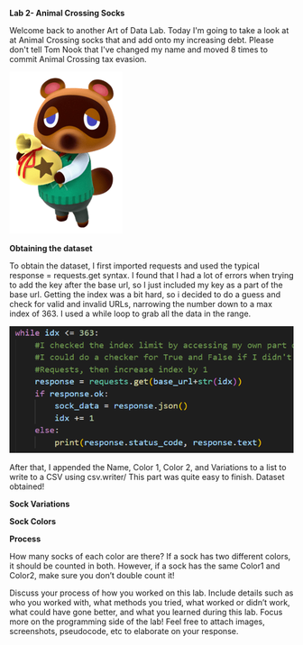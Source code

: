 **Lab 2- Animal Crossing Socks**

Welcome back to another Art of Data Lab. Today I'm going to take a look at at Animal Crossing socks that and add onto my increasing debt. Please don't tell Tom Nook that I've changed my name and moved 8 times to commit Animal Crossing tax evasion.

![Index](https://github.com/rubberducky3173/site/blob/master/assets/img/tomnook.png?raw=true)

**Obtaining the dataset**

To obtain the dataset, I first imported requests and used the typical response = requests.get syntax. I found that I had a lot of errors when trying to add the key after the base url, so I just included my key as a part of the base url. Getting the index was a bit hard, so i decided to do a guess and check for valid and invalid URLs, narrowing the number down to a max index of 363. I used a while loop to grab all the data in the range.

![Index](https://github.com/rubberducky3173/site/blob/master/assets/img/index.PNG?raw=true)

After that, I appended the Name, Color 1, Color 2, and Variations to a list to write to a CSV using csv.writer/ This part was quite easy to finish. Dataset obtained!

**Sock Variations**


**Sock Colors**

**Process**

How many socks of each color are there? If a sock has two different colors, it should be counted in both. However, if a sock has the same Color1 and Color2, make sure you don’t double count it!

Discuss your process of how you worked on this lab. Include details such as who you worked with, what methods you tried, what worked or didn’t work, what could have gone better, and what you learned during this lab. Focus more on the programming side of the lab! Feel free to attach images, screenshots, pseudocode, etc to elaborate on your response.
